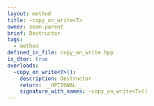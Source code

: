 ```yaml
---
layout: method
title: ~copy_on_write<T>
owner: sean-parent
brief: Destructor
tags:
  - method
defined_in_file: copy_on_write.hpp
is_dtor: true
overloads:
  ~copy_on_write<T>():
    description: Destructor
    return: __OPTIONAL__
    signature_with_names: ~copy_on_write<T>()
---
```

